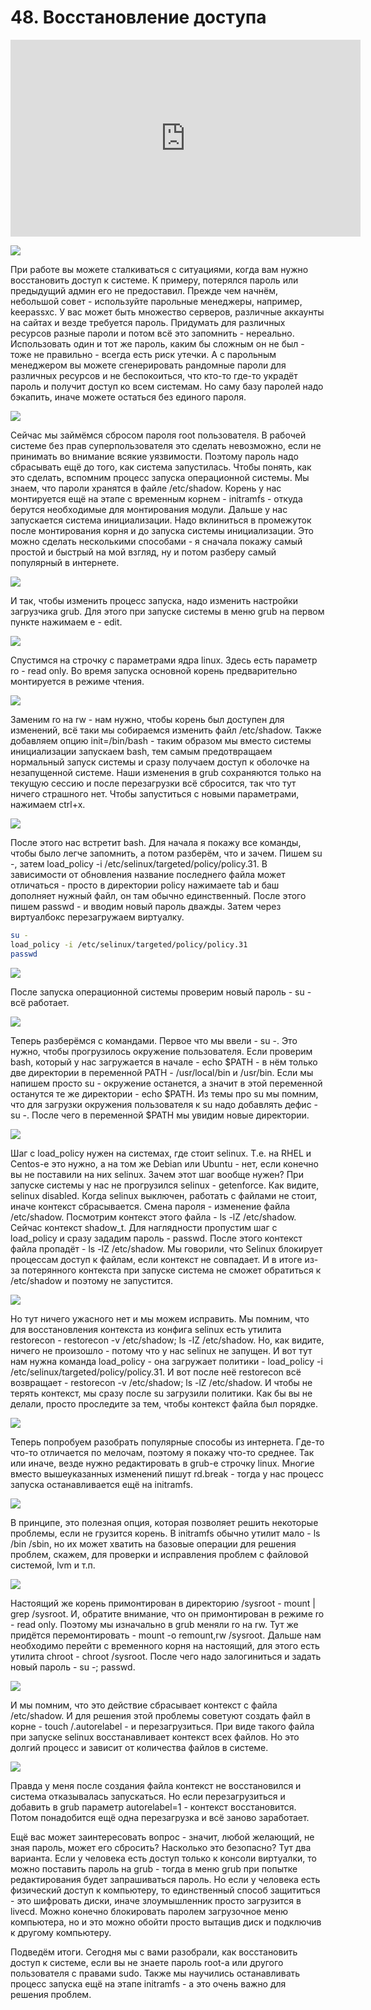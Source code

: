 # 48. Восстановление доступа

<iframe width='560' height='315' src="https://www.youtube.com/embed/qpNMGgqeAcc" title='YouTube video player' frameborder='0' allow='accelerometer; autoplay; clipboard-write; encrypted-media; gyroscope; picture-in-picture' allowfullscreen></iframe>

![](images/keepassxc.png)

При работе вы можете сталкиваться с ситуациями, когда вам нужно восстановить доступ к системе. К примеру, потерялся пароль или предыдущий админ его не предоставил. Прежде чем начнём, небольшой совет - используйте парольные менеджеры, например, keepassxc. У вас может быть множество серверов, различные аккаунты на сайтах и везде требуется пароль. Придумать для различных ресурсов разные пароли и потом всё это запомнить - нереально. Использовать один и тот же пароль, каким бы сложным он не был - тоже не правильно - всегда есть риск утечки. А с парольным менеджером вы можете сгенерировать рандомные пароли для различных ресурсов и не беспокоиться, что кто-то где-то украдёт пароль и получит доступ ко всем системам. Но саму базу паролей надо бэкапить, иначе можете остаться без единого пароля.

![](images/boot.png)

Сейчас мы займёмся сбросом пароля root пользователя. В рабочей системе без прав суперпользователя это сделать невозможно, если не принимать во внимание всякие уязвимости. Поэтому пароль надо сбрасывать ещё до того, как система запустилась. Чтобы понять, как это сделать, вспомним процесс запуска операционной системы. Мы знаем, что пароли хранятся в файле /etc/shadow. Корень у нас монтируется ещё на этапе с временным корнем - initramfs - откуда берутся необходимые для монтирования модули. Дальше у нас запускается система инициализации. Надо вклиниться в промежуток после монтирования корня и до запуска системы инициализации. Это можно сделать несколькими способами - я сначала покажу самый простой и быстрый на мой взгляд, ну и потом разберу самый популярный в интернете.

![](images/grub.png)

И так, чтобы изменить процесс запуска, надо изменить настройки загрузчика grub. Для этого при запуске системы в меню grub на первом пункте нажимаем e - edit.

![](images/grub_edit.png)

Спустимся на строчку с параметрами ядра linux. Здесь есть параметр ro - read only. Во время запуска основной корень предварительно монтируется в режиме чтения.

![](images/grub_edited.png)

Заменим ro на rw - нам нужно, чтобы корень был доступен для изменений, всё таки мы собираемся изменить файл /etc/shadow. Также добавляем опцию init=/bin/bash - таким образом мы вместо системы инициализации запускаем bash, тем самым предотвращаем нормальный запуск системы и сразу получаем доступ к оболочке на незапущенной системе. Наши изменения в grub сохраняются только на текущую сессию и после перезагрузки всё сбросится, так что тут ничего страшного нет. Чтобы запуститься с новыми параметрами, нажимаем ctrl+x.

![](images/passwd1.png)

После этого нас встретит bash. Для начала я покажу все команды, чтобы было легче запомнить, а потом разберём, что и зачем. Пишем su -, затем load_policy -i /etc/selinux/targeted/policy/policy.31. В зависимости от обновления название последнего файла может отличаться - просто в директории policy нажимаете tab и баш дополняет нужный файл, он там обычно единственный. После этого пишем passwd - и вводим новый пароль дважды. Затем через виртуалбокс перезагружаем виртуалку.

```bash
su -
load_policy -i /etc/selinux/targeted/policy/policy.31
passwd
```

![](images/check1.png)

После запуска операционной системы проверим новый пароль - su - всё работает.

![](images/echopath.png)

Теперь разберёмся с командами. Первое что мы ввели - su -. Это нужно, чтобы прогрузилось окружение пользователя. Если проверим bash, который у нас загружается в начале - echo $PATH - в нём только две директории в переменной PATH - /usr/local/bin и /usr/bin. Если мы напишем просто su - окружение останется, а значит в этой переменной останутся те же директории - echo $PATH. Из темы про su мы помним, что для загрузки окружения пользователя к su надо добавлять дефис - su -. После чего в переменной $PATH мы увидим новые директории.

![](images/lslz.png)

Шаг с load_policy нужен на системах, где стоит selinux. Т.е. на RHEL и Centos-е это нужно, а на том же Debian или Ubuntu - нет, если конечно вы не поставили на них selinux. Зачем этот шаг вообще нужен? При запуске системы у нас не прогрузился selinux - getenforce. Как видите, selinux disabled. Когда selinux выключен, работать с файлами не стоит, иначе контекст сбрасывается. Смена пароля - изменение файла /etc/shadow. Посмотрим контекст этого файла - ls -lZ /etc/shadow. Сейчас контекст shadow_t. Для наглядности пропустим шаг с load_policy и сразу зададим пароль - passwd. После этого контекст файла пропадёт - ls -lZ /etc/shadow. Мы говорили, что Selinux блокирует процессам доступ к файлам, если контекст не совпадает. И в итоге из-за потерянного контекста при запуске система не сможет обратиться к /etc/shadow и поэтому не запустится.

![](images/restorecon.png)

Но тут ничего ужасного нет и мы можем исправить. Мы помним, что для восстановления контекста из конфига selinux есть утилита restorecon - restorecon -v /etc/shadow; ls -lZ /etc/shadow. Но, как видите, ничего не произошло - потому что у нас selinux не запущен. И вот тут нам нужна команда load_policy - она загружает политики - load_policy -i /etc/selinux/targeted/policy/policy.31. И вот после неё restorecon всё возвращает - restorecon -v /etc/shadow; ls -lZ /etc/shadow. И чтобы не терять контекст, мы сразу после su загрузили политики. Как бы вы не делали, просто проследите за тем, чтобы контекст файла был порядке.

![](images/rdbreak.png)

Теперь попробуем разобрать популярные способы из интернета. Где-то что-то отличается по мелочам, поэтому я покажу что-то среднее. Так или иначе, везде нужно редактировать в grub-е строчку linux. Многие вместо вышеуказанных изменений пишут rd.break - тогда у нас процесс запуска останавливается ещё на initramfs.

![](images/initramfs.png)

В принципе, это полезная опция, которая позволяет решить некоторые проблемы, если не грузится корень. В initramfs обычно утилит мало - ls /bin /sbin, но их может хватить на базовые операции для решения проблем, скажем, для проверки и исправления проблем с файловой системой, lvm и т.п.

![](images/chroot.png)

Настоящий же корень примонтирован в директорию /sysroot - mount | grep /sysroot. И, обратите внимание, что он примонтирован в режиме ro - read only. Поэтому мы изначально в grub меняли ro на rw. Тут же придётся перемонтировать - mount -o remount,rw /sysroot. Дальше нам необходимо перейти с временного корня на настоящий, для этого есть утилита chroot - chroot /sysroot. После чего надо залогиниться и задать новый пароль - su -; passwd.

![](images/autorelabel.png)

И мы помним, что это действие сбрасывает контекст с файла /etc/shadow. И для решения этой проблемы советуют создать файл в корне - touch /.autorelabel - и перезагрузиться. При виде такого файла при запуске selinux восстанавливает контекст всех файлов. Но это долгий процесс и зависит от количества файлов в системе.

![](images/autorelabel1.png)

Правда у меня после создания файла контекст не восстановился и система отказывалась запускаться. Но если перезагрузиться и добавить в grub параметр autorelabel=1 -  контекст восстановится. Потом понадобится ещё одна перезагрузка и всё заново заработает.

Ещё вас может заинтересовать вопрос - значит, любой желающий, не зная пароль, может его сбросить? Насколько это безопасно? Тут два варианта. Если у человека есть доступ только к консоли виртуалки, то можно поставить пароль на grub - тогда в меню grub при попытке редактирования будет запрашиваться пароль. Но если у человека есть физический доступ к компьютеру, то единственный способ защититься - это шифровать диски, иначе злоумышленник просто загрузится в livecd. Можно конечно блокировать паролем загрузочное меню компьютера, но и это можно обойти просто вытащив диск и подключив к другому компьютеру.

Подведём итоги. Сегодня мы с вами разобрали, как восстановить доступ к системе, если вы не знаете пароль root-а или другого пользователя с правами sudo. Также мы научились останавливать процесс запуска ещё на этапе initramfs - а это очень важно для решения проблем.
